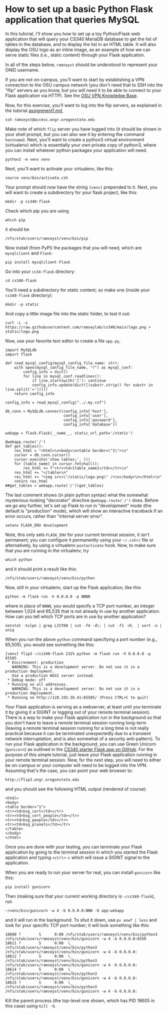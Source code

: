 # How to set up a basic Python Flask application that queries MySQL

In this tutorial, I'll show you how to set up a toy Python/Flask
web application that will query your CS340 MariaDB database
to get the list of tables in the database, and to display the
list in an HTML table. It will also display the OSU logo
as an inline image, as an example of how we can serve static
files (i.e., static content) through your Flask applicaiton.

In all of the steps below, `ramseyst` should be understood to
represent your ONID username.

If you are not on-campus, you'll want to start by establishing
a VPN connection to the OSU campus network (you don't need that to
SSH into the "flip" servers as you know, but you will need it to
be able to connect to your Flask application via HTTP). See the
[OSU VPN Knowledge Base](https://oregonstate.teamdynamix.com/TDClient/1935/Portal/KB/?CategoryID=6889).

Now, for this exercise, you'll want to log into the flip servers,
as explained in the tutorial [assignment1.md](assignment1.md),
```
ssh ramseyst@access.engr.oregonstate.edu
```
Make note of which `flip` server you have logged into (it should be shown in
your shell prompt, but you can also see it by entering the command `hostname`).
Next, you'll want to create a python3 virtual environment (virtualenv) which is
essentially your own private copy of python3, where you can install whatever
python packages your application will need.
```
python3 -m venv venv
```
Next, you'll want to activate your virtualenv, like this:
```
source venv/bin/activate.csh
```
Your prompt should now have the string `[venv]` prepended to it.
Next, you will want to create a subdirectory for your flask
project, like this:
```
mkdir -p cs340-flask
```
Check which pip you are using
```
which pip
```
it should be 
```
/nfs/stak/users/ramseyst/venv/bin/pip
```
Now install (from PyPI) the packages that you will need, which are `mysqlclient` and `Flask`:
```
pip install mysqlclient Flask
```
Go into your `cs34-flask` directory:
```
cd cs340-flask
```
You'll need a subdirectory for static content; so make one (inside your `cs340-flask` directory):
```
mkdir -p static
```
And copy a little image file into the static folder, to test it out:
```
curl -L -s https://raw.githubusercontent.com/ramseylab/cs340/main/logo.png > static/logo.png
```
Now, use your favorite text editor to create a file `app.py`,
```
import MySQLdb
import flask

def read_mysql_config(mysql_config_file_name: str):
    with open(mysql_config_file_name, "r") as mysql_conf:
        config_info = dict()
        for line in mysql_conf.readlines():
            if line.startswith('['): continue
            config_info.update(dict([(substr.strip() for substr in line.split('='))]))
    return config_info

config_info = read_mysql_config("../.my.cnf")

db_conn = MySQLdb.connect(config_info['host'],
                          config_info['user'],
                          config_info['password'],
                          config_info['database'])

webapp = flask.Flask(__name__, static_url_path='/static')

@webapp.route('/')
def get_tables():
    res_html = "<html>\n<body>\n<table border=\"1\">\n"
    cursor = db_conn.cursor()
    cursor.execute('show tables;', ())
    for [table_name] in cursor.fetchall():
        res_html += f"<tr><td>{table_name}</td></tr>\n"
    res_html += "</table>\n"
    res_html += "<img src=\"/static/logo.png\" />\n</body>\n</html>\n"
    return res_html
##get_tables = webapp.route('/')(get_tables)
```
The last comment shows (in plain python syntax) what the somewhat
mysterious-looking "decorator" directive `@webapp.route('/')` does.  Before we
go any further, let's set up Flask to run in "development" mode (the default is
"production" mode), which will show an interactive traceback if an error occurs,
rather than "internal server error".
```
setenv FLASK_ENV development
```
Note, this only sets `FLASK_ENV` for your current terminal session,
it isn't permanent; you can configure it permanently using your `~/.cshrc` file
or alternatively, by using a virtualenv `postactivate` hook.
Now, to make sure that you are running in the virtualenv, try
```
which python
```
and it should print a result like this:
```
/nfs/stak/users/ramseyst/venv/bin/python
```
Now, still in your virtualenv, start up the Flask application, like this:
```
python -m flask run -h 0.0.0.0 -p NNNN
```
where in place of `NNNN`, you would specify a TCP port number, 
an integer between 1,024 and 65,535 that is not already in use by another application. How
can you tell which TCP ports are in use by another application?
```
netstat -tulpn | grep LISTEN | cut -f4 -d\: | cut -f1 -d\  | sort -n | uniq
```
When you run the above `python` command specifying a port number
(e.g., 65,505), you would see something like this:
```
[venv] flip3 ~/cs340-flask 232% python -m flask run -h 0.0.0.0 -p 65505
 * Environment: production
   WARNING: This is a development server. Do not use it in a production deployment.
   Use a production WSGI server instead.
 * Debug mode: off
 * Running on all addresses.
   WARNING: This is a development server. Do not use it in a production deployment.
 * Running on http://128.193.36.41:65505/ (Press CTRL+C to quit)
 ```
Your Flask application is serving as a webserver, at least until you terminate
it by giving it a SIGINT or logging out of your remote terminal session). 
There is a way to make your Flask application run in the background so that 
you don't have to leave a remote terminal session running long-term (leaving a
remote terminal session running for a long time is not really practical because it
can be terminated unexpectedly due to a transient network interruptation, and
is also somewhat of a security anti-pattern). To run your Flask application in
the background, you can use Green Unicorn (`gunicorn`) as outlined in the 
[CS340 starter Flask app on GitHub](https://github.com/knightsamar/CS340_starter_flask_app).
For the purpose of this simple tutorial, just leave your Flask application running
in your remote terminal session. Now, for the next step, you will need to either
be on-campus or your computer will need to be logged into the VPN. Assuming that's
the case, you can point your web browser to:
```
http://flip3.engr.oregonstate.edu
```
and you should see the following HTML output (rendered of course):
```
<html>
<body>
<table border="1">
<tr><td>bsg_cert</td></tr>
<tr><td>bsg_cert_people</td></tr>
<tr><td>bsg_people</td></tr>
<tr><td>bsg_planets</td></tr>
</table>
</body>
</html>
```
Once you are done with your testing, you can terminate your Flask application
by going to the terminal session in which you started the Flask application
and typing `<ctrl>-c` which will issue a SIGINT signal to the application.

When you are ready to run your server for real, you can install `gunicorn`
like this:
```
pip install gunicorn
```
Then (making sure that your current working directory is `~/cs340-flask`), run
```
~/venv/bin/gunicorn -w 4 -b 0.0.0.0:NNN -D app:webapp
```
and it will run in the background. To shut it down, use
`ps axwf | less` and look for your specific TCP port number; it will
look something like this:
```
18608 ?        S      0:00 /nfs/stak/users/ramseyst/venv/bin/python3 /nfs/stak/users/ramseyst/venv/bin/gunicorn -w 4 -b 0.0.0.0:6550
18611 ?        S      0:00  \_ /nfs/stak/users/ramseyst/venv/bin/python3 /nfs/stak/users/ramseyst/venv/bin/gunicorn -w 4 -b 0.0.0.0:
18612 ?        S      0:00  \_ /nfs/stak/users/ramseyst/venv/bin/python3 /nfs/stak/users/ramseyst/venv/bin/gunicorn -w 4 -b 0.0.0.0:
18614 ?        S      0:00  \_ /nfs/stak/users/ramseyst/venv/bin/python3 /nfs/stak/users/ramseyst/venv/bin/gunicorn -w 4 -b 0.0.0.0:
18615 ?        S      0:00  \_ /nfs/stak/users/ramseyst/venv/bin/python3 /nfs/stak/users/ramseyst/venv/bin/gunicorn -w 4 -b 0.0.0.0:
```
Kill the parent process (the top-level one shown, which has PID 18605 in this case)
using `kill -9`.
